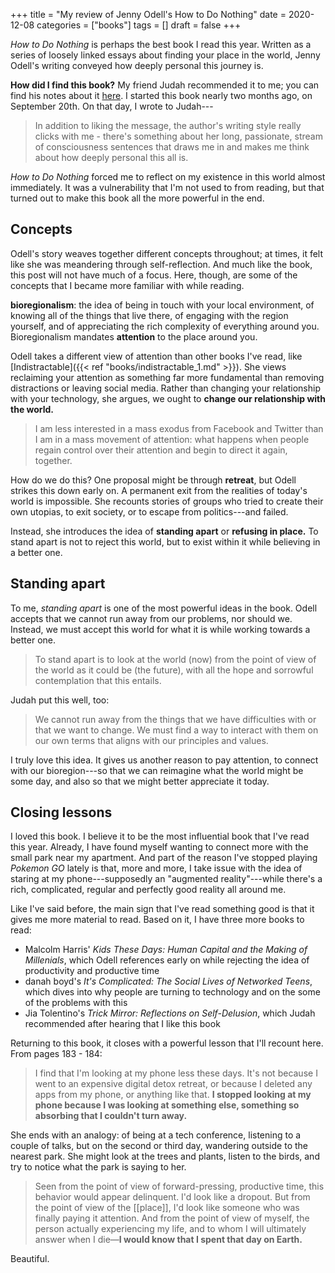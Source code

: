 +++
title = "My review of Jenny Odell's How to Do Nothing"
date = 2020-12-08
categories = ["books"]
tags = []
draft = false
+++

*How to Do Nothing* is perhaps the best book I read this year. Written as a series of loosely linked essays about finding your place in the world, Jenny Odell's writing conveyed how deeply personal this journey is.

<!--more-->

**How did I find this book?** My friend Judah recommended it to me; you can find his notes about it [here](https://judahgnewman.com/writing/books/2020/do_nothing/). I started this book nearly two months ago, on September 20th. On that day, I wrote to Judah---

> In addition to liking the message, the author's writing style really clicks with me - there's something about her long, passionate, stream of consciousness sentences that draws me in and makes me think about how deeply personal this all is.

*How to Do Nothing* forced me to reflect on my existence in this world almost immediately. It was a vulnerability that I'm not used to from reading, but that turned out to make this book all the more powerful in the end.

## Concepts
Odell's story weaves together different concepts throughout; at times, it felt like she was meandering through self-reflection. And much like the book, this post will not have much of a focus. Here, though, are some of the concepts that I became more familiar with while reading.

**bioregionalism**: the idea of being in touch with your local environment, of knowing all of the things that live there, of engaging with the region yourself, and of appreciating the rich complexity of everything around you. Bioregionalism mandates **attention** to the place around you.

Odell takes a different view of attention than other books I've read, like [Indistractable]({{< ref "books/indistractable_1.md" >}}). She views reclaiming your attention as something far more fundamental than removing distractions or leaving social media. Rather than changing your relationship with your technology, she argues, we ought to **change our relationship with the world.** 

> I am less interested in a mass exodus from Facebook and Twitter than I am in a mass movement of attention: what happens when people regain control over their attention and begin to direct it again, together.

How do we do this? One proposal might be through **retreat**, but Odell strikes this down early on. A permanent exit from the realities of today's world is impossible. She recounts stories of groups who tried to create their own utopias, to exit society, or to escape from politics---and failed.

Instead, she introduces the idea of **standing apart** or **refusing in place.** To stand apart is not to reject this world, but to exist within it while believing in a better one. 

## Standing apart
To me, *standing apart* is one of the most powerful ideas in the book. Odell accepts that we cannot run away from our problems, nor should we. Instead, we must accept this world for what it is while working towards a better one.

> To stand apart is to look at the world (now) from the point of view of the world as it could be (the future), with all the hope and sorrowful contemplation that this entails.

Judah put this well, too:

> We cannot run away from the things that we have difficulties with or that we want to change. We must find a way to interact with them on our own terms that aligns with our principles and values.

I truly love this idea. It gives us another reason to pay attention, to connect with our bioregion---so that we can reimagine what the world might be some day, and also so that we might better appreciate it today.


## Closing lessons
I loved this book. I believe it to be the most influential book that I've read this year. Already, I have found myself wanting to connect more with the small park near my apartment. And part of the reason I've stopped playing *Pokemon GO* lately is that, more and more, I take issue with the idea of staring at my phone---supposedly an "augmented reality"---while there's a rich, complicated, regular and perfectly good reality all around me.

Like I've said before, the main sign that I've read something good is that it gives me more material to read. Based on it, I have three more books to read: 

 * Malcolm Harris' *Kids These Days: Human Capital and the Making of Millenials*, which Odell references early on while rejecting the idea of productivity and productive time
 * danah boyd's *It's Complicated: The Social Lives of Networked Teens*, which dives into why people are turning to technology and on the some of the problems with this
 * Jia Tolentino's *Trick Mirror: Reflections on Self-Delusion*, which Judah recommended after hearing that I like this book

Returning to this book, it closes with a powerful lesson that I'll recount here. From pages 183 - 184:

> I find that I'm looking at my phone less these days. It's not because I went to an expensive digital detox retreat, or because I deleted any apps from my phone, or anything like that. **I stopped looking at my phone because I was looking at something else, something so absorbing that I couldn't turn away.**

She ends with an analogy: of being at a tech conference, listening to a couple of talks, but on the second or third day, wandering outside to the nearest park. She might look at the trees and plants, listen to the birds, and try to notice what the park is saying to her. 

> Seen from the point of view of forward-pressing, productive time, this behavior would appear delinquent. I'd look like a dropout. But from the point of view of the [[place]], I'd look like someone who was finally paying it attention. And from the point of view of myself, the person actually experiencing my life, and to whom I will ultimately answer when I die—**I would know that I spent that day on Earth.**

Beautiful.

